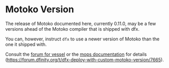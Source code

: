 # Motoko Version

The release of Motoko documented here, currently 0.11.0, may be a few versions
ahead of the Motoko compiler that is shipped with dfx.

You can, however, instruct `dfx` to use a newer version of Motoko than the one
it shipped with.

Consult the
[forum for vessel](https://forum.dfinity.org/t/dfx-deploy-with-custom-motoko-version/7665)
or the [mops documentation](https://docs.mops.one/cli/toolchain) for details
(https://forum.dfinity.org/t/dfx-deploy-with-custom-motoko-version/7665).
